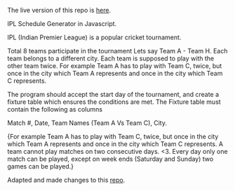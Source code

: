 The live version of this repo is [here](https://iplschedulesample.netlify.app/).

IPL Schedule Generator in Javascript.

IPL (Indian Premier League) is a popular cricket tournament.

Total 8 teams participate in the tournament Lets say Team A - Team H. Each team belongs to a different city. Each team is supposed to play with the other team twice.
For example Team A has to play with Team C, twice, but once in the city which Team A represents and once in the city which Team C represents.

The program should accept the start day of the tournament, and create a fixture table which ensures the conditions are met. The Fixture table must contain the following as columns

Match #, Date, Team Names (Team A Vs Team C), City.


   {For example Team A has to play with Team C, twice, but once in the city which Team A represents and once in the city which Team C represents.
    A team cannot play matches on two consecutive days. <3. Every day only one match can be played, except on week ends (Saturday and Sunday) two games can be played.}

Adapted and made changes to this [repo](https://github.com/sonuchaudhary7/ipl-scheduling-using-round-robin-algo).
